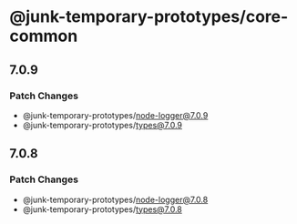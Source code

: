# @junk-temporary-prototypes/core-common

## 7.0.9

### Patch Changes

- @junk-temporary-prototypes/node-logger@7.0.9
- @junk-temporary-prototypes/types@7.0.9

## 7.0.8

### Patch Changes

- @junk-temporary-prototypes/node-logger@7.0.8
- @junk-temporary-prototypes/types@7.0.8
